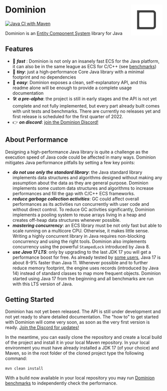 # <img src="dominion-logo-square.png" align="right" width="100">Dominion

[![Java CI with Maven](https://github.com/dominion-dev/dominion-ecs-java/actions/workflows/cicd-maven.yml/badge.svg)](https://github.com/dominion-dev/dominion-ecs-java/actions/workflows/cicd-maven.yml)

Dominion is an [Entity Component System](https://en.wikipedia.org/wiki/Entity_component_system) library for Java

## Features

- 🚀 **_fast_** : Dominion is not only an insanely fast ECS for the Java platform, it can also be in the same league as
  ECS for C/C++ (see [benchmarks](https://github.com/dominion-dev/dominion-ecs-java-benchmark))
- 🤏 **_tiny_**: just a high-performance Core Java library with a minimal footprint and no dependencies
- 🦾 **_easy_**: Dominion exposes a clean, self-explanatory API, and this readme alone will be enough to provide a
  complete usage documentation
- 🛠️ **_a pre-alpha_**: the project is still in early stages and the API is not yet complete and not fully implemented,
  but every part already built comes with unit tests and benchmarks. There are currently no releases yet and first
  release is scheduled for the first quarter of 2022.
- 👉 **_on discord_**: [join the Dominion Discord!](https://discord.gg/BHMz3axqUG)

## About Performance

Designing a high-performance Java library is quite a challenge as the execution speed of Java code could be affected in
many ways. Dominion mitigates Java performance pitfalls by setting a few key points:

- **_do not use only the standard library_**: the Java standard library implements data structures and algorithms
  designed without making any assumption about the data as they are general purpose. Dominion implements some custom
  data structures and algorithms to increase performances and fill the gap with C/C++ ECS frameworks.
- **_reduce garbage collection activities_**: GC could affect overall performances as its activities run concurrently
  with user code and without direct control. To reduce GC activities significantly, Dominion implements a pooling system
  to reuse arrays living in a heap and creates off-heap data structures whenever possible.
- **_mastering concurrency_**: an ECS library must be not only fast but able to scale running on a multicore CPU.
  Otherwise, it makes little sense. Writing a highly concurrent library in Java requires non-blocking concurrency and
  using the right tools. Dominion also implements concurrency using the powerful `StampedLock` introduced by Java 8.
- **_use Java 17 LTS_**: only by upgrading to the last JDK 17 you will get a performance boost for free. As already
  tested by [some users](https://www.optaplanner.org/blog/2021/09/15/HowMuchFasterIsJava17.html), Java 17 is about 8-9%
  faster than Java 11. Whenever possible and to further reduce memory footprint, the engine uses records (introduced by
  Java 14) instead of standard classes to map more frequent objects. Dominion started using Java 17 from the beginning
  and all benchmarks are run with this LTS version of Java.

## Getting Started

Dominion has not yet been released. The API is still under development and not yet ready to share detailed
documentation. The "how to" to get started with Dominion will come very soon, as soon as the very first version is
ready. [Join the Discord for updates!](https://discord.gg/BHMz3axqUG)

In the meantime, you can easily clone the repository and create a local build of the project and install it in your
local Maven repository. In your local environment you must have already installed a JDK 17 (of your choice) and Maven,
so in the root folder of the cloned project type the following command:

`mvn clean install`

With a build now available in your local repository you may
run [Dominion benchmarks](https://github.com/dominion-dev/dominion-ecs-java-benchmark) to independently check the
performance.